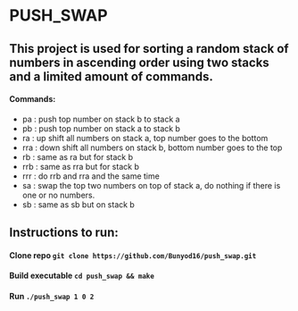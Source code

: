 # PUSH_SWAP

## This project is used for sorting a random stack of numbers in ascending order using two stacks and a limited amount of commands.

#### Commands:  

- pa : push top number on stack b to stack a
- pb : push top number on stack a to stack b
- ra : up shift all numbers on stack a, top number goes to the bottom
- rra : down shift all numbers on stack b, bottom number goes to the top
- rb : same as ra but for stack b
- rrb : same as rra but for stack b
- rrr : do rrb and rra and the same time
- sa : swap the top two numbers on top of stack a, do nothing if there is one or no numbers.
- sb : same as sb but on stack b

## Instructions to run:
#### Clone repo       `git clone https://github.com/Bunyod16/push_swap.git`
#### Build executable `cd push_swap && make`
#### Run              `./push_swap 1 0 2`
